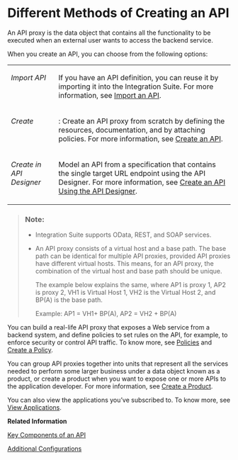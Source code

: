 <!-- loio4ac0431ddc80469ca31dcd938edc9076 -->

# Different Methods of Creating an API

An API proxy is the data object that contains all the functionality to be executed when an external user wants to access the backend service.

When you create an API, you can choose from the following options:


<table>
<tr>
<td valign="top">

*Import API*



</td>
<td valign="top">

If you have an API definition, you can reuse it by importing it into the Integration Suite. For more information, see [Import an API](import-an-api-9342a93.md).



</td>
</tr>
<tr>
<td valign="top">

*Create*



</td>
<td valign="top">

: Create an API proxy from scratch by defining the resources, documentation, and by attaching policies. For more information, see [Create an API](create-an-api-c0842d5.md).



</td>
</tr>
<tr>
<td valign="top">

*Create in API Designer*



</td>
<td valign="top">

Model an API from a specification that contains the single target URL endpoint using the API Designer. For more information, see [Create an API Using the API Designer](create-an-api-using-the-api-designer-26e1bbd.md).



</td>
</tr>
</table>

> ### Note:  
> -   Integration Suite supports OData, REST, and SOAP services.
> -   An API proxy consists of a virtual host and a base path. The base path can be identical for multiple API proxies, provided API proxies have different virtual hosts. This means, for an API proxy, the combination of the virtual host and base path should be unique.
> 
>     The example below explains the same, where AP1 is proxy 1, AP2 is proxy 2, VH1 is Virtual Host 1, VH2 is the Virtual Host 2, and BP\(A\) is the base path.
> 
>     Example: AP1 = VH1+ BP\(A\), AP2 = VH2 + BP\(A\)

You can build a real-life API proxy that exposes a Web service from a backend system, and define policies to set rules on the API, for example, to enforce security or control API traffic. To know more, see [Policies](policies-7e4f3e5.md) and [Create a Policy](create-a-policy-c90b895.md).

You can group API proxies together into units that represent all the services needed to perform some larger business under a data object known as a product, or create a product when you want to expose one or more APIs to the application developer. For more information, see [Create a Product](create-a-product-d769622.md).

You can also view the applications you’ve subscribed to. To know more, see [View Applications](view-applications-feac368.md).

**Related Information**  


[Key Components of an API](key-components-of-an-api-19c0654.md "This section introduces you to some of the key components of an API that you need to know before building APIs.")

[Additional Configurations](additional-configurations-de7285c.md " ")

